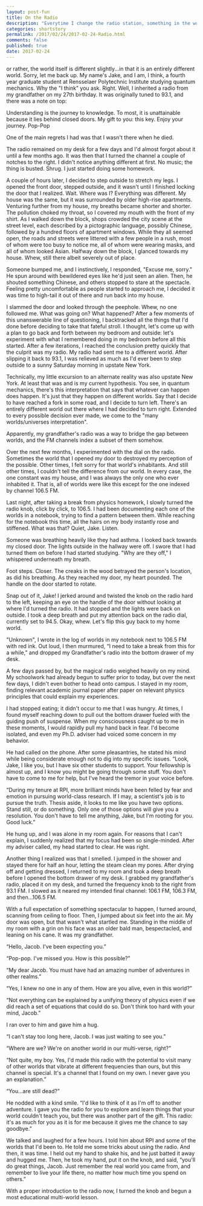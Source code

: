 ```yaml
---
layout: post-fun
title: On the Radio
description: "Everytime I change the radio station, something in the world changes..."
categories: shortstory
permalink: /2017/02/24/2017-02-24-Radio.html
comments: false
published: true
date: 2017-02-24
---
```


or rather, the world itself is different slightly...in that it is an entirely different world. Sorry, let me back up. My name's Jake, and I am, I think, a fourth year graduate student at Rensselaer Polytechnic Institute studying quantum mechanics. Why the "I think" you ask. Right. Well, I inherited a radio from my grandfather on my 27th birthday. It was originally tuned to 93.1, and there was a note on top:

Understanding is the journey to knowledge. To most, it is unattainable because it lies behind closed doors. My gift to you: this key. Enjoy your journey. Pop-Pop

One of the main regrets I had was that I wasn't there when he died. 

The radio remained on my desk for a few days and I'd almost forgot about it until a few months ago. It was then that I turned the channel a couple of notches to the right. I didn't notice anything different at first. No music; the thing is busted. Shrug. I just started doing some homework.

A couple of hours later, I decided to step outside to stretch my legs. I opened the front door, stepped outside, and it wasn't until I finished locking the door that I realized. Wait. Where was I? Everything was different. My house was the same, but it was surrounded by older high-rise apartments. Venturing further from my house, my breaths became shorter and shorter. The pollution choked my throat, so I covered my mouth with the front of my shirt. As I walked down the block, shops crowded the city scene at the street level, each described by a pictographic language, possibly Chinese, followed by a hundred floors of apartment windows. While they all seemed open, the roads and streets were littered with a few people in a rush, most of whom were too busy to notice me, all of whom were wearing masks, and all of whom looked Asian. Halfway down the block, I glanced towards my house. Whew, still there albeit severely out of place.

Someone bumped me, and I instinctively, I responded, "Excuse me, sorry." He spun around with bewildered eyes like he'd just seen an alien. Then, he shouted something Chinese, and others stopped to stare at the spectacle. Feeling pretty uncomfortable as people started to approach me, I decided it was time to high-tail it out of there and run back into my house.

I slammed the door and looked through the peephole. Whew, no one followed me. What was going on? What happened? After a few moments of this unanswerable line of questioning, I backtracked all the things that I'd done before deciding to take that fateful stroll. I thought, let's come up with a plan to go back and forth between my bedroom and outside: let's experiment with what I remembered doing in my bedroom before all this started. After a few iterations, I reached the conclusion pretty quickly that the culprit was my radio. My radio had sent me to a different world. After slipping it back to 93.1, I was relieved as much as I'd ever been to step outside to a sunny Saturday morning in upstate New York.

Technically, my little excursion to an alternate reality was also upstate New York. At least that was and is my current hypothesis. You see, in quantum mechanics, there's this interpretation that says that whatever can happen does happen. It's just that they happen on different worlds. Say that I decide to have reached a fork in some road, and I decide to turn left. There's an entirely different world out there where I had decided to turn right. Extended to every possible decision ever made, we come to the "many worlds/universes interpretation".

Apparently, my grandfather's radio was a way to bridge the gap between worlds, and the FM channels index a subset of them somehow.

Over the next few months, I experimented with the dial on the radio. Sometimes the world that I opened my door to destroyed my perception of the possible. Other times, I felt sorry for that world's inhabitants. And still other times, I couldn't tell the difference from our world. In every case, the one constant was my house, and I was always the only one who ever inhabited it. That is, all of worlds were like this except for the one indexed by channel 106.5 FM.

Last night, after taking a break from physics homework, I slowly turned the radio knob, click by click, to 106.5. I had been documenting each one of the worlds in a notebook, trying to find a pattern between them. While reaching for the notebook this time, all the hairs on my body instantly rose and stiffened. What was that? Quiet, Jake. Listen.

Someone was breathing heavily like they had asthma. I looked back towards my closed door. The lights outside in the hallway were off. I swore that I had turned them on before I had started studying. "Why are they off," I whispered underneath my breath.

Foot steps. Closer. The creaks in the wood betrayed the person's location, as did his breathing. As they reached my door, my heart pounded. The handle on the door started to rotate.

Snap out of it, Jake! I jerked around and twisted the knob on the radio hard to the left, keeping an eye on the handle of the door without looking at where I'd turned the radio. It had stopped and the lights were back on outside. I took a deep breath and put my attention back on the radio dial, currently set to 94.5. Okay, whew. Let's flip this guy back to my home world.

"Unknown", I wrote in the log of worlds in my notebook next to 106.5 FM with red ink. Out loud, I then murmured, “I need to take a break from this for a while,” and dropped my Grandfather's radio into the bottom drawer of my desk.

A few days passed by, but the magical radio weighed heavily on my mind. My schoolwork had already begun to suffer prior to today, but over the next few days, I didn't even bother to head onto campus. I stayed in my room, finding relevant academic journal paper after paper on relevant physics principles that could explain my experiences.

I had stopped eating; it didn't occur to me that I was hungry. At times, I found myself reaching down to pull out the bottom drawer fueled with the guiding push of suspense. When my consciousness caught up to me in these moments, I would rapidly pull my hand back in fear. I'd become isolated, and even my Ph.D. adviser had voiced some concern in my behavior.

He had called on the phone. After some pleasantries, he stated his mind while being considerate enough not to dig into my specific issues. “Look, Jake, I like you, but I have six other students to support. Your fellowship is almost up, and I know you might be going through some stuff. You don't have to come to me for help, but I've heard the tremor in your voice before.

“During my tenure at RPI, more brilliant minds have been felled by fear and emotion in pursuing world-class research. If I may, a scientist's job is to pursue the truth. Thesis aside, it looks to me like you have two options. Stand still, or do something. Only one of those options will give you a resolution. You don't have to tell me anything, Jake, but I'm rooting for you. Good luck.”

He hung up, and I was alone in my room again. For reasons that I can't explain, I suddenly realized that my focus had been so single-minded. After my adviser called, my head started to clear. He was right.

Another thing I realized was that I smelled. I jumped in the shower and stayed there for half an hour, letting the steam clean my pores. After drying off and getting dressed, I returned to my room and took a deep breath before I opened the bottom drawer of my desk. I grabbed my grandfather's radio, placed it on my desk, and turned the frequency knob to the right from 93.1 FM. I slowed as it neared my intended final channel: 106.1 FM, 106.3 FM, and then...106.5 FM.

With a full expectation of something spectacular to happen, I turned around, scanning from ceiling to floor. Then, I jumped about six feet into the air. My door was open, but that wasn't what startled me. Standing in the middle of my room with a grin on his face was an older bald man, bespectacled, and leaning on his cane. It was my grandfather. 

“Hello, Jacob. I've been expecting you.”

“Pop-pop. I've missed you. How is this possible?”

“My dear Jacob. You must have had an amazing number of adventures in other realms.”

“Yes, I knew no one in any of them. How are you alive, even in this world?”

“Not everything can be explained by a unifying theory of physics even if we did reach a set of equations that could do so. Don't think too hard with your mind, Jacob.”

I ran over to him and gave him a hug.

“I can't stay too long here, Jacob. I was just waiting to see you.”

“Where are we? We're on another world in our multi-verse, right?”

“Not quite, my boy. Yes, I'd made this radio with the potential to visit many of other worlds that vibrate at different frequencies than ours, but this channel is special. It's a channel that I found on my own. I never gave you an explanation.”

“You...are still dead?”

He nodded with a kind smile. “I'd like to think of it as I'm off to another adventure. I gave you the radio for you to explore and learn things that your world couldn't teach you, but there was another part of the gift. This radio: it's as much for you as it is for me because it gives me the chance to say goodbye.”

We talked and laughed for a few hours. I told him about RPI and some of the worlds that I'd been to. He told me some tricks about using the radio. And then, it was time. I held out my hand to shake his, and he just batted it away and hugged me. Then, he took my hand, put it on the knob, and said, “you'll do great things, Jacob. Just remember the real world you came from, and remember to live your life there, no matter how much time you spend on others.”

With a proper introduction to the radio now, I turned the knob and begun a most educational multi-world lesson.

